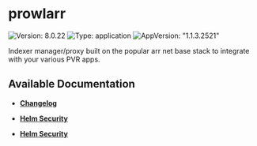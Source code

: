 # prowlarr

![Version: 8.0.22](https://img.shields.io/badge/Version-8.0.22-informational?style=flat-square) ![Type: application](https://img.shields.io/badge/Type-application-informational?style=flat-square) ![AppVersion: "1.1.3.2521"](https://img.shields.io/badge/AppVersion-"1.1.3.2521"-informational?style=flat-square)

Indexer manager/proxy built on the popular arr net base stack to integrate with your various PVR apps.

## Available Documentation

- [**Changelog**](CHANGELOG)

- [**Helm Security**](container-security)

- [**Helm Security**](helm-security)

